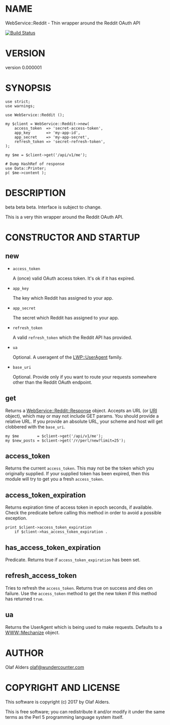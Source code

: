 # NAME

WebService::Reddit - Thin wrapper around the Reddit OAuth API

[![Build Status](https://travis-ci.org/oalders/webservice-reddit.png?branch=master)](https://travis-ci.org/oalders/webservice-reddit)

# VERSION

version 0.000001

# SYNOPSIS

    use strict;
    use warnings;

    use WebService::Reddit ();

    my $client = WebService::Reddit->new(
        access_token  => 'secret-access-token',
        app_key       => 'my-app-id',
        app_secret    => 'my-app-secret',
        refresh_token => 'secret-refresh-token',
    );

    my $me = $client->get('/api/v1/me');

    # Dump HashRef of response
    use Data::Printer;
    p( $me->content );

# DESCRIPTION

beta beta beta.  Interface is subject to change.

This is a very thin wrapper around the Reddit OAuth API.

# CONSTRUCTOR AND STARTUP

## new

- `access_token`

    A (once) valid OAuth access token.  It's ok if it has expired.

- `app_key`

    The key which Reddit has assigned to your app.

- `app_secret`

    The secret which Reddit has assigned to your app.

- `refresh_token`

    A valid `refresh_token` which the Reddit API has provided.

- `ua`

    Optional.  A useragent of the [LWP::UserAgent](https://metacpan.org/pod/LWP::UserAgent) family.

- `base_uri`

    Optional.  Provide only if you want to route your requests somewhere other than
    the Reddit OAuth endpoint.

## get

Returns a [WebService::Reddit::Response](https://metacpan.org/pod/WebService::Reddit::Response) object.  Accepts an URL (or [URI](https://metacpan.org/pod/URI)
object), which may or may not include GET params.  You should provide a
relative URL.  If you provide an absolute URL, your scheme and host will get
clobbered with the `base_uri`.

    my $me        = $client->get('/api/v1/me');
    my $new_posts = $client->get('/r/perl/new?limit=25');

## access\_token

Returns the current `access_token`.  This may not be the token which you
originally supplied.  If your supplied token has been expired, then this module
will try to get you a fresh `access_token`.

## access\_token\_expiration

Returns expiration time of access token in epoch seconds, if available.  Check
the predicate before calling this method in order to avoid a possible
exception.

    print $client->access_token_expiration
        if $client->has_access_token_expiration .

## has\_access\_token\_expiration

Predicate.  Returns true if `access_token_expiration` has been set.

## refresh\_access\_token

Tries to refresh the `access_token`.  Returns true on success and dies on
failure.  Use the `access_token` method to get the new token if this method
has returned `true`.

## ua

Returns the UserAgent which is being used to make requests.  Defaults to a
[WWW::Mechanize](https://metacpan.org/pod/WWW::Mechanize) object.

# AUTHOR

Olaf Alders <olaf@wundercounter.com>

# COPYRIGHT AND LICENSE

This software is copyright (c) 2017 by Olaf Alders.

This is free software; you can redistribute it and/or modify it under
the same terms as the Perl 5 programming language system itself.
